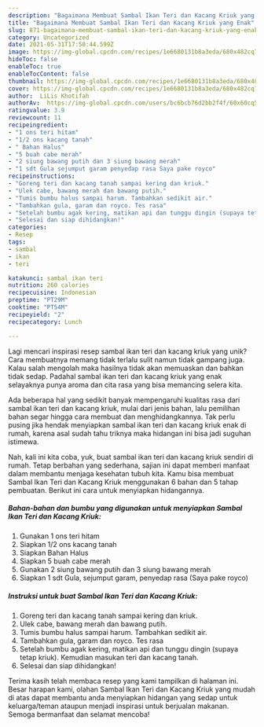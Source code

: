 ```yaml
---
description: "Bagaimana Membuat Sambal Ikan Teri dan Kacang Kriuk yang Enak"
title: "Bagaimana Membuat Sambal Ikan Teri dan Kacang Kriuk yang Enak"
slug: 871-bagaimana-membuat-sambal-ikan-teri-dan-kacang-kriuk-yang-enak
category: Uncategorized
date: 2021-05-31T17:50:44.599Z
image: https://img-global.cpcdn.com/recipes/1e6680131b8a3eda/680x482cq70/sambal-ikan-teri-dan-kacang-kriuk-foto-resep-utama.jpg
hideToc: false
enableToc: true
enableTocContent: false
thumbnail: https://img-global.cpcdn.com/recipes/1e6680131b8a3eda/680x482cq70/sambal-ikan-teri-dan-kacang-kriuk-foto-resep-utama.jpg
cover: https://img-global.cpcdn.com/recipes/1e6680131b8a3eda/680x482cq70/sambal-ikan-teri-dan-kacang-kriuk-foto-resep-utama.jpg
author:  LiLis Khotifah
authorAv:  https://img-global.cpcdn.com/users/bc6bcb76d2bb2f4f/60x60cq50/avatar.jpg
ratingvalue: 3.9
reviewcount: 11
recipeingredient:
- "1 ons teri hitam"
- "1/2 ons kacang tanah"
- " Bahan Halus"
- "5 buah cabe merah"
- "2 siung bawang putih dan 3 siung bawang merah"
- "1 sdt Gula sejumput garam penyedap rasa Saya pake royco"
recipeinstructions:
- "Goreng teri dan kacang tanah sampai kering dan kriuk."
- "Ulek cabe, bawang merah dan bawang putih."
- "Tumis bumbu halus sampai harum. Tambahkan sedikit air."
- "Tambahkan gula, garam dan royco. Tes rasa"
- "Setelah bumbu agak kering, matikan api dan tunggu dingin (supaya tetap kriuk).  Kemudian masukan teri dan kacang tanah."
- "Selesai dan siap dihidangkan!"
categories:
- Resep
tags:
- sambal
- ikan
- teri

katakunci: sambal ikan teri 
nutrition: 260 calories
recipecuisine: Indonesian
preptime: "PT29M"
cooktime: "PT54M"
recipeyield: "2"
recipecategory: Lunch

---
```



Lagi mencari inspirasi resep sambal ikan teri dan kacang kriuk yang unik? Cara membuatnya memang tidak terlalu sulit namun tidak gampang juga. Kalau salah mengolah maka hasilnya tidak akan memuaskan dan bahkan tidak sedap. Padahal sambal ikan teri dan kacang kriuk yang enak selayaknya punya aroma dan cita rasa yang bisa memancing selera kita.




Ada beberapa hal yang sedikit banyak mempengaruhi kualitas rasa dari sambal ikan teri dan kacang kriuk, mulai dari jenis bahan, lalu pemilihan bahan segar hingga cara membuat dan menghidangkannya. Tak perlu pusing jika hendak menyiapkan sambal ikan teri dan kacang kriuk enak di rumah, karena asal sudah tahu triknya maka hidangan ini bisa jadi suguhan istimewa.


Nah, kali ini kita coba, yuk, buat sambal ikan teri dan kacang kriuk sendiri di rumah. Tetap berbahan yang sederhana, sajian ini dapat memberi manfaat dalam membantu menjaga kesehatan tubuh kita. Kamu bisa membuat Sambal Ikan Teri dan Kacang Kriuk menggunakan 6 bahan dan 5 tahap pembuatan. Berikut ini cara untuk menyiapkan hidangannya.

<!--inarticleads1-->

##### Bahan-bahan dan bumbu yang digunakan untuk menyiapkan Sambal Ikan Teri dan Kacang Kriuk:

1. Gunakan 1 ons teri hitam
1. Siapkan 1/2 ons kacang tanah
1. Siapkan  Bahan Halus
1. Siapkan 5 buah cabe merah
1. Gunakan 2 siung bawang putih dan 3 siung bawang merah
1. Siapkan 1 sdt Gula, sejumput garam, penyedap rasa (Saya pake royco)




<!--inarticleads2-->

##### Instruksi untuk buat Sambal Ikan Teri dan Kacang Kriuk:

1. Goreng teri dan kacang tanah sampai kering dan kriuk.
1. Ulek cabe, bawang merah dan bawang putih.
1. Tumis bumbu halus sampai harum. Tambahkan sedikit air.
1. Tambahkan gula, garam dan royco. Tes rasa
1. Setelah bumbu agak kering, matikan api dan tunggu dingin (supaya tetap kriuk).  Kemudian masukan teri dan kacang tanah.
1. Selesai dan siap dihidangkan!



Terima kasih telah membaca resep yang kami tampilkan di halaman ini. Besar harapan kami, olahan Sambal Ikan Teri dan Kacang Kriuk yang mudah di atas dapat membantu anda menyiapkan hidangan yang sedap untuk keluarga/teman ataupun menjadi inspirasi untuk berjualan makanan. Semoga bermanfaat dan selamat mencoba!
